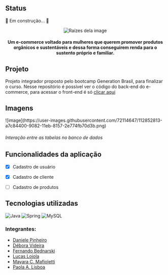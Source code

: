 <h2>Status</h2>
 🚧   Em construção...  🚧

<p align="center">
  <img src="https://user-images.githubusercontent.com/72114647/112768649-59b82f80-8ff3-11eb-9453-a14ca99adaec.png" alt="Raízes dela image"/>
</p>

<h4 align="center">Um e-commerce voltado para mulheres que querem promover produtos orgânicos e sustentáveis e dessa forma conseguirem renda para o sustento próprio e familiar.</h4>


<h2>Projeto</h2>
Projeto integrador proposto pelo bootcamp Generation Brasil, para finalizar o curso. Nesse repositório é possível ver o código do back-end do e-commerce, para acessar o front-end é só <a href="https://github.com/ddsp-pinheiro/raizesdela-front/">clicar aqui</a>

<h2>Imagens</h2>
![image](https://user-images.githubusercontent.com/72114647/112852813-a7c84400-9082-11eb-8157-2e774fb70d3b.png)
<h6>Interação entre as tabelas no banco de dados</h6>

<h2>Funcionalidades da aplicação</h2>

- [x] Cadastro de usuário
- [x] Cadastro de cliente

- [ ] Cadastro de produtos




<h2>Tecnologias utilizadas</h2>
<img alt="Java" src="https://img.shields.io/badge/java-%23ED8B00.svg?&style=for-the-badge&logo=java&logoColor=white"/>
<img alt="Spring" src="https://img.shields.io/badge/spring%20-%236DB33F.svg?&style=for-the-badge&logo=spring&logoColor=white"/>
<img alt="MySQL" src="https://img.shields.io/badge/mysql-%2300f.svg?&style=for-the-badge&logo=mysql&logoColor=white"/>


### Integrantes:

- [Daniele Pinheiro](https://github.com/ddsp-pinheiro/) 
- [Débora Videira](https://github.com/DebVidMon/) 
- [Fernando Bednarski](https://github.com/fbedn/) 
- [Lucas Loiola](https://github.com/lucasloiola/) 
- [Mayara C. Mafioletti](https://github.com/Mayaramafioletti/)
- [Paola A. Lisboa](https://github.com/ofpaola/) 


